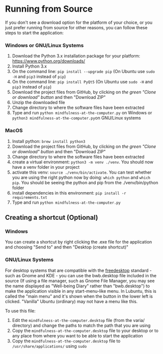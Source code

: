 
# Running from Source

If you don't see a download option for the platform of your choice, or you just prefer running from source for other reasons, you can follow these steps to start the application:

### Windows or GNU/Linux Systems
1. Download the Python 3.x installation package for your platform: https://www.python.org/downloads/
2. Install Python 3.x
3. On the command line: `pip install --upgrade pip` (On Ubuntu use `sudo -H` and `pip3` instead of `pip`)
4. On the command line: `pip install PyQt5` (On Ubuntu use `sudo -H` and `pip3` instead of `pip`)
5. Download the project files from GitHub, by clicking on *the green "Clone or download" button* and then "Download ZIP"
6. Unzip the downloaded file
7. Change directory to where the software files have been extracted
8. Type and run `python mindfulness-at-the-computer.py` on Windows or `python3 mindfulness-at-the-computer.py`on GNU/Linux systems

### MacOS
1. Install python: `brew install python3`
2. Download the project files from GitHub, by clicking on *the green "Clone or download" button* and then "Download ZIP"
3. Change directory to where the software files have been extracted
4. create a virtual environment: `python3 -m venv ./venv`. You should now have a venv folder in your project
5. activate this venv: `source ./venv/bin/activate`. You can test whether you are using the right python now by doing: 
`which python` and `which pip`. You should be seeing the python and pip from the ./venv/bin/python folder
6. install dependencies in this environment: `pip install -r requirements.txt`
8. Type and run `python mindfulness-at-the-computer.py`

## Creating a shortcut (Optional)

### Windows

You can create a shortcut by right clicking the .exe file for the application and choosing "Send to" and then "Desktop (create shortcut)"

### GNU/Linux Systems

For desktop systems that are compatible with the [freedesktop](https://www.freedesktop.org/) standard - such as Gnome and KDE - you can use the bwb.desktop file included in the source (If using a file manager, such as Gnome File Manager, you may see the name displayed as "Well-being Diary" rather than "bwb.desktop") to make the application visible in any start-menu-like menu. In Lubuntu, this is called the "main menu" and it's shown when the button in the lower left is clicked. "Vanilla" Ubuntu (ordinary) may not have a menu like this.

To use this file:

1. Edit the `mindfulness-at-the-computer.desktop` file (from the varia/ directory) and change the paths to match the path that you are using
2. Copy the `mindfulness-at-the-computer.desktop` file to your desktop or to any place from where you want to be able to start the application
3. Copy the `mindfulness-at-the-computer.desktop` file to `/usr/share/applications/` using `sudo`
